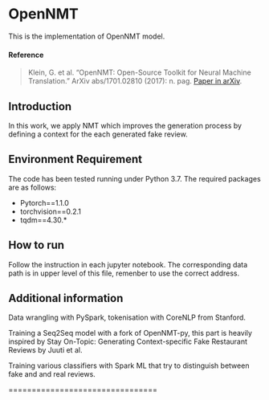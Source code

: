 # OpenNMT
This is the implementation of OpenNMT model.

#### Reference
> Klein, G. et al. “OpenNMT: Open-Source Toolkit for Neural Machine Translation.” ArXiv abs/1701.02810 (2017): n. pag. [Paper in arXiv](https://arxiv.org/abs/1701.02810).


## Introduction
In this work, we apply NMT which improves the generation process by defining a context for the each generated fake review.

## Environment Requirement
The code has been tested running under Python 3.7. The required packages are as follows:
* Pytorch==1.1.0
* torchvision==0.2.1
* tqdm==4.30.*


## How to run
Follow the instruction in each jupyter notebook. The corresponding data path is in upper level of this file, remenber to use the correct address.


## Additional information
Data wrangling with PySpark, tokenisation with CoreNLP from Stanford.

Training a Seq2Seq model with a fork of OpenNMT-py, this part is heavily inspired by Stay On-Topic: Generating Context-specific Fake Restaurant Reviews by Juuti et al.

Training various classifiers with Spark ML that try to distinguish between fake and and real reviews.


================================

